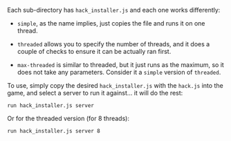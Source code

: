 Each sub-directory has `hack_installer.js` and each one works differently:
* `simple`, as the name implies, just copies the file and runs it on one thread.

* `threaded` allows you to specify the number of threads, and it does a couple of checks to ensure it can be actually ran first.

* `max-threaded` is similar to threaded, but it just runs as the maximum, so it does not take any parameters. Consider it a `simple` version of `threaded`.

To use, simply copy the desired `hack_installer.js` with the `hack.js` into the game, and select a server to run it against... it will do the rest:

`run hack_installer.js server`

Or for the threaded version (for 8 threads):

`run hack_installer.js server 8`